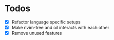 # Todos
- [x] Refactor language specific setups
- [x] Make nvim-tree and oil interacts with each other
- [x] Remove unused features
